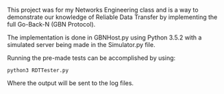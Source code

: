 This project was for my Networks Engineering class and is a way to demonstrate our knowledge of Reliable Data Transfer by implementing the full Go-Back-N (GBN Protocol).  

The implementation is done in GBNHost.py using Python 3.5.2 with a simulated server being made in the Simulator.py file. 

Running the pre-made tests can be accomplished by using:
```
python3 RDTTester.py
```
Where the output will be sent to the log files.
